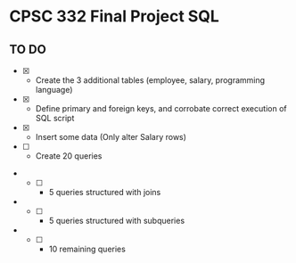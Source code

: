 # CPSC 332 Final Project SQL

## TO DO

- [X] - Create the 3 additional tables (employee, salary, programming language)
- [X] - Define primary and foreign keys, and corrobate correct execution of SQL script
- [X] - Insert some data (Only alter Salary rows)
- [ ] - Create 20 queries
- - [ ] - 5 queries structured with joins
- - [ ] - 5 queries structured with subqueries
- - [ ] - 10 remaining queries
